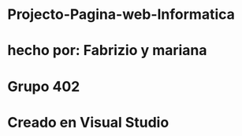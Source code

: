 # Projecto-Pagina-web-Informatica
# hecho por: Fabrizio y mariana 
# Grupo 402
# Creado en Visual Studio 

